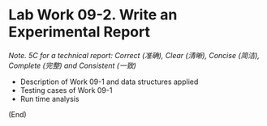 # Lab Work 09-2. Write an Experimental Report

*Note. 5C for a technical report: Correct (准确), Clear (清晰), Concise (简洁), Complete (完整) and Consistent (一致)*

* Description of Work 09-1 and data structures applied
* Testing cases of Work 09-1
* Run time analysis

(End)